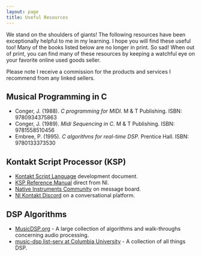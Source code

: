 ```yaml
---
layout: page
title: Useful Resources
---
```


We stand on the shoulders of giants! The following resources have been exceptionally helpful to me in my learning. I hope you will find these useful too! Many of the books listed below are no longer in print. So sad! When out of print, you can find many of these resources by keeping a watchful eye on your favorite online used goods seller.

<p class="message">
  Please note I receive a commission for the products and services I recommend from any linked sellers.
</p>

## Musical Programming in C
* Conger, J. (1988). *C programming for MIDI.* M &amp; T Publishing. ISBN: 9780934375863
* Conger, J. (1989). *Midi Sequencing in C.* M &amp; T Publishing. ISBN: 9781558510456
* Embree, P. (1995). *C algorithms for real-time DSP.* Prentice Hall. ISBN: 9780133373530

## Kontakt Script Processor (KSP)
* [Kontakt Script Language](https://www.native-instruments.com/forum/attachments/kontakt-script-language-pdf.86897/) development document.
* [KSP Reference Manual](https://www.native-instruments.com/fileadmin/ni_media/downloads/manuals/kontakt/KONTAKT_602_KSP_Reference_Manual.pdf) direct from NI.
* [Native Instruments Community](https://www.native-instruments.com/en/community/) on message board.
* [NI Kontakt Discord](https://discord.com/invite/rTpCcpg) on a conversational platform.

## DSP Algorithms
* [MusicDSP.org](https://MusicDSP.org) - A large collection of algorithms and walk-throughs concerning audio processing.
* [music-dsp list-serv at Columbia University](http://sites.music.columbia.edu/cmc/music-dsp/) - A collection of all things DSP.

